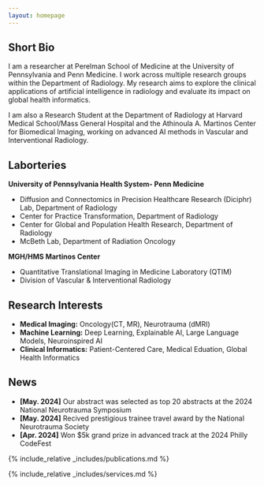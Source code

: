 ```yaml
---
layout: homepage
---
```


## Short Bio

I am a researcher at Perelman School of Medicine at the University of Pennsylvania and Penn Medicine. I work across multiple research groups within the Department of Radiology. My research aims to explore the clinical applications of artificial intelligence in radiology and evaluate its impact on global health informatics.

I am also a Research Student at the Department of Radiology at Harvard Medical School/Mass General Hospital and the Athinoula A. Martinos Center for Biomedical Imaging, working on advanced AI methods in Vascular and Interventional Radiology.

## Laborteries 

**University of Pennsylvania Health System- Penn Medicine**
- Diffusion and Connectomics in Precision Healthcare Research (Diciphr) Lab, Department of Radiology 
- Center for Practice Transformation, Department of Radiology
- Center for Global and Population Health Research, Department of Radiology
- McBeth Lab, Department of Radiation Oncology

**MGH/HMS Martinos Center**
- Quantitative Translational Imaging in Medicine Laboratory (QTIM)
- Division of Vascular & Interventional Radiology 

## Research Interests

- **Medical Imaging:** Oncology(CT, MR), Neurotrauma (dMRI)
- **Machine Learning:** Deep Learning, Explainable AI, Large Language Models, Neuroinspired AI
- **Clinical Informatics:** Patient-Centered Care, Medical Eduation, Global Health Informatics

## News

- **[May. 2024]** Our abstract was selected as top 20 abstracts at the 2024 National Neurotrauma Symposium 
- **[May. 2024]** Recived prestigious trainee travel award by the  National Neurotrauma Society 
- **[Apr. 2024]** Won $5k grand prize in advanced track at the 2024 Philly CodeFest


{% include_relative _includes/publications.md %}

{% include_relative _includes/services.md %}
